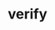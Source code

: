 ---
title: verify
description: a page on your website to list and prove your online identities
creator_link: https://www.mollywhite.net/verify/
creator_name: Molly White
---